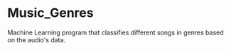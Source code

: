# Music_Genres
Machine Learning program that classifies different songs in genres based on the audio's data.
